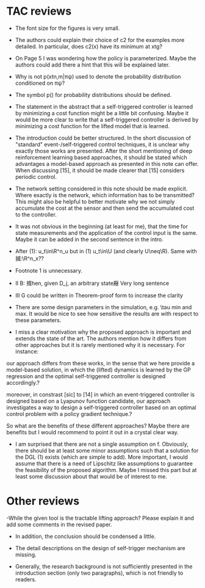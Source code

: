 # TAC reviews

- The font size for the figures is very small.
- The authors could explain their choice of c2 for the examples more detailed. In particular,
does c2(x) have its minimum at xtg?
- On Page 5 I was wondering how the policy is parameterized. Maybe the authors could add
there a hint that this will be explained later.
- Why is not p(xtn,m|πψ) used to denote the probability distribution conditioned on πψ?
- The symbol p() for probability distributions should be defined.
- The statement in the abstract that a self-triggered controller is learned by minimizing a
cost function might be a little bit confusing. Maybe it would be more clear to write that a
self-triggered controller is derived by minimizing a cost function for the lifted model that is
learned.
- The introduction could be better structured. In the short discussion
of "standard" event-/self-triggered control techniques, it is unclear
why exactly those works are presented. After the short mentioning of
deep reinforcement learning based approaches, it should be stated which
advantages a model-based approach as presented in this note can offer.
When discussing [15], it should be made clearer that [15] considers
periodic control.
- The network setting considered in this note should be made explicit.
Where exactly is the network, which information has to be transmitted?
This might also be helpful to better motivate why we not simply
accumulate the cost at the sensor and then send the accumulated cost to
the controller.
- It was not obvious in the beginning (at least for me), that the time
for state measurements and the application of the control input is the
same. Maybe it can be added in the second sentence in the intro.
- After (1): u_t\in\R^n_u but in (1) u_t\in\U (and clearly U\neq\R).
Same with 揻:\R^n_x??
- Footnote 1 is unnecessary.
- II B: 揟hen, given D_j, an arbitrary state厰 Very long sentence
- III G could be written in Theorem-proof form to increase the clarity
- There are some design parameters in the simulation, e.g. \tau min and
max. It would be nice to see how sensitive the results are with respect
to these parameters.

- I miss a clear motivation why the proposed approach is important and
extends the state of the art. The authors mention how it differs from
other approaches but it is rarely mentioned why it is necessary. For
instance: 

our approach differs from these works, in the sense that we here
provide a model-based solution, in which the (lifted) dynamics is
learned by the GP regression and the optimal self-triggered controller
is designed accordingly.?

moreover, in constrast [sic] to [14] in which an event-triggered
controller is designed based on a Lyapunov function candidate, our
approach investigates a way to design a self-triggered controller based
on an optimal control problem with a policy gradient technique.?

So what are the benefits of these different approaches? Maybe there are
benefits but I would recommend to point it out in a crystal clear way.

- I am surprised that there are not a single assumption on f.
Obviously, there should be at least some minor assumptions such that a
solution for the DGL (1) exists (which are simple to add). More
important, I would assume that there is a need of Lipschitz like
assumptions to guarantee the feasibility of the proposed algorithm.
Maybe I missed this part but at least some discussion about that would
be of interest to me.
# Other reviews

-While the given tool is the tractable lifting approach?  Please explain it and add some comments in the revised paper.

- In addition, the conclusion should be condensed a little.

- The detail descriptions on the design of self-trigger mechanism are missing.

- Generally, the research background is not sufficiently presented in the introduction section (only two paragraphs), which is not friendly to readers.
